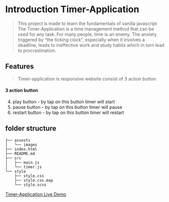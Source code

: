 # Introduction Timer-Application

> This project is made to learn the fundamentals of vanilla javascript
> The Timer-Application is a time management method that can be used for any task. For many people, time is an enemy. The anxiety triggered by “the ticking clock”, especially when it involves a deadline, leads to ineffective work and study habits which in turn lead to procrastination.

## Features

> Timer-application is responsive website consist of 3 action button

#### 3 action button

4.  play button - by tap on this button timer will start
5.  pause button - by tap on this button timer will pause
6.  restart button - by tap on this button timer will restart

## folder structure

```
├── assests
│   └── images
├── index.html
├── README.md
├── src
│   ├── main.js
│   └── timer.js
└── style
    ├── style.css
    ├── style.css.map
    └── style.scss
```

[Timer-Application Live Demo](https://sumilraweng.github.io/javascript-timer-applicaion/)
